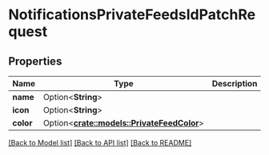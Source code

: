 # NotificationsPrivateFeedsIdPatchRequest

## Properties

Name | Type | Description | Notes
------------ | ------------- | ------------- | -------------
**name** | Option<**String**> |  | [optional]
**icon** | Option<**String**> |  | [optional]
**color** | Option<[**crate::models::PrivateFeedColor**](PrivateFeedColor.md)> |  | [optional]

[[Back to Model list]](../README.md#documentation-for-models) [[Back to API list]](../README.md#documentation-for-api-endpoints) [[Back to README]](../README.md)


